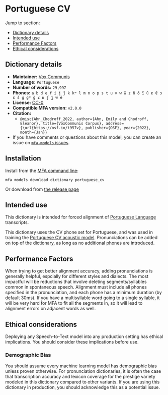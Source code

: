 
# Portuguese CV

Jump to section:

- [Dictionary details](#dictionary-details)
- [Intended use](#intended-use)
- [Performance Factors](#performance-factors)
- [Ethical considerations](#ethical-considerations)

## Dictionary details

- **Maintainer:** [Vox Communis](https://osf.io/t957v/)
- **Language:** `Portuguese`
- **Number of words:** `29,997`
- **Phones:** `a b d e f i j j̃ k kʷ l m n o p s t u v w w̃ z ñ õ ĩ ũ ɐ ɐ̃ ɔ ɛ ɛ̃ ɡ ɡʷ ɡ̃ ɾ ʁ ʃ ʒ ẃ ẽ`
- **License:** [CC-0](https://creativecommons.org/publicdomain/zero/1.0/)
- **Compatible MFA version:** `v2.0.0`
- **Citation:**
  - `@misc{Ahn_Chodroff_2022, author={Ahn, Emily and Chodroff, Eleanor}, title={VoxCommunis Corpus}, address={\url{https://osf.io/t957v}, publisher={OSF}, year={2022}, month={Jan}}`
- If you have comments or questions about this model, you can create an issue on [`mfa-models` issues](https://github.com/MontrealCorpusTools/mfa-models/issues).

## Installation

Install from the [MFA command line](https://montreal-forced-aligner.readthedocs.io/en/latest/user_guide/models/index.html):

```
mfa models download dictionary portuguese_cv
```

Or download from [the release page](https://github.com/MontrealCorpusTools/mfa-models/releases/tag/dictionary-portuguese_cv-v2.0.0)

## Intended use

This dictionary is intended for forced alignment of [Portuguese Language](https://en.wikipedia.org/wiki/Portuguese_language) transcripts.

This dictionary uses the CV phone set for Portuguese, and was used in training the
[Portuguese CV acoustic model](https://github.com/MontrealCorpusTools/mfa-models/blob/main/acoustic/Portuguese/CV/v2.0.0/).
Pronunciations can be added on top of the dictionary, as long as no additional phones are introduced.

## Performance Factors

When trying to get better alignment accuracy, adding pronunciations is generally helpful, espcially for different styles and dialects.  The most impactful will be reductions that
involve deleting segments/syllables common in spontaneous speech.  Alignment must include all phones specified in the pronunciation, and each phone has
a minimum duration (by default 30ms). If you have a multisyllable word going to a single syllable, it will be very hard for MFA to fit all the segments in,
so it will lead to alignment errors on adjacent words as well.

## Ethical considerations

Deploying any Speech-to-Text model into any production setting has ethical implications. You should consider these implications before use.

### Demographic Bias

You should assume every machine learning model has demographic bias unless proven otherwise.
For pronunciation dictionaries, it is often the case that transcription accuracy and lexicon coverage for the prestige variety modeled in this dictionary compared to other variants.
If you are using this dictionary in production, you should acknowledge this as a potential issue.
